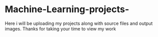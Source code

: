 # Machine-Learning-projects-
Here i will be uploading my projects along with source files and output images. Thanks for taking your time to view my work

